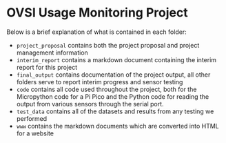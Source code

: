 # OVSI Usage Monitoring Project

Below is a brief explanation of what is contained in each folder:
- `project_proposal` contains both the project proposal and project management information
- `interim_report` contains a markdown document containing the interim report for this project
- `final_output` contains documentation of the project output, all other folders serve to report interim progress and sensor testing 
- `code` contains all code used throughout the project, both for the Micropython code for a Pi Pico and the Python code for reading the output from various sensors through the serial port.
- `test_data` contains all of the datasets and results from any testing we performed
- `www` contains the markdown documents which are converted into HTML for a website

